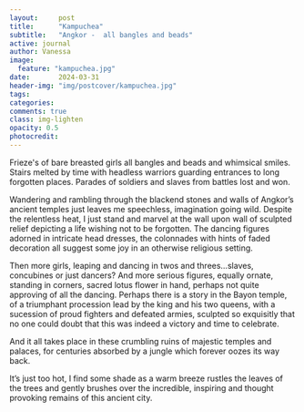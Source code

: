 ```yaml
---
layout:     post
title:      "Kampuchea"
subtitle:   "Angkor -  all bangles and beads"
active: journal
author: Vanessa
image:
  feature: "kampuchea.jpg"
date:       2024-03-31
header-img: "img/postcover/kampuchea.jpg"
tags: 
categories: 
comments: true
class: img-lighten 
opacity: 0.5
photocredit:
---
```


Frieze's of bare breasted girls all bangles and beads and whimsical smiles. 
Stairs melted by time with headless warriors guarding entrances to long forgotten places.
Parades of soldiers and slaves from battles lost and won. 

Wandering and rambling through the blackend stones and walls of Angkor’s ancient temples just leaves me speechless, imagination going wild. Despite the relentless heat, I just stand and marvel at the wall upon wall of sculpted relief depicting a life wishing not to be forgotten. The dancing figures adorned in intricate head dresses, the colonnades with hints of faded decoration all suggest some joy in an otherwise religious setting.

Then more girls, leaping and dancing in twos and threes…slaves, concubines or just dancers?
And more serious figures, equally ornate, standing in corners, sacred lotus flower in hand, perhaps not quite approving of all the dancing. Perhaps there is a story in the Bayon temple, of a triumphant procession lead by the king and his two queens, with a sucession of proud fighters and defeated armies, sculpted so exquisitly that no one could doubt that this was indeed a victory and time to celebrate.

And it all takes place in these crumbling ruins of majestic temples and palaces, for centuries absorbed by a jungle which forever oozes its way back. 

It’s just too hot, I find some shade as a warm breeze rustles the leaves of the trees and gently brushes over the incredible, inspiring and thought provoking remains of this ancient city.








